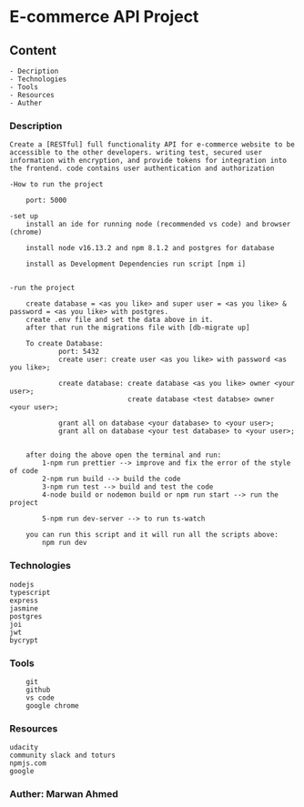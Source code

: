 # E-commerce API Project

## Content 
    - Decription
    - Technologies
    - Tools 
    - Resources 
    - Auther

### Description 

    Create a [RESTful] full functionality API for e-commerce website to be accessible to the other developers. writing test, secured user information with encryption, and provide tokens for integration into the frontend. code contains user authentication and authorization

    -How to run the project
        
        port: 5000

    -set up
        install an ide for running node (recommended vs code) and browser (chrome)

        install node v16.13.2 and npm 8.1.2 and postgres for database

        install as Development Dependencies run script [npm i]
            

    -run the project

        create database = <as you like> and super user = <as you like> & password = <as you like> with postgres.
        create .env file and set the data above in it.
        after that run the migrations file with [db-migrate up]

        To create Database: 
                port: 5432
                create user: create user <as you like> with password <as you like>;

                create database: create database <as you like> owner <your user>;
                                 create database <test databse> owner <your user>;
                
                grant all on database <your database> to <your user>;
                grant all on database <your test database> to <your user>;


        after doing the above open the terminal and run:
            1-npm run prettier --> improve and fix the error of the style of code
            2-npm run build --> build the code
            3-npm run test --> build and test the code
            4-node build or nodemon build or npm run start --> run the project

            5-npm run dev-server --> to run ts-watch
        
        you can run this script and it will run all the scripts above:
            npm run dev

    
### Technologies 
```
nodejs 
typescript 
express 
jasmine
postgres
joi
jwt
bycrypt
```

### Tools 
```
    git
    github
    vs code 
    google chrome
```
### Resources 
```
udacity 
community slack and toturs 
npmjs.com
google
```

### Auther: Marwan Ahmed
